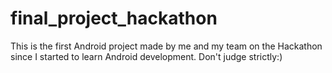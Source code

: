 # final_project_hackathon
This is the first Android project made by me and my team on the Hackathon since I started to learn Android development. Don't judge strictly:)
